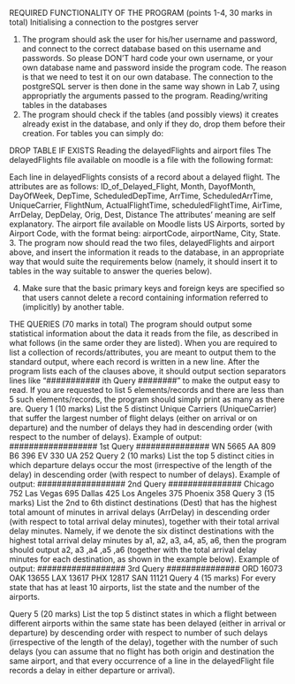 REQUIRED FUNCTIONALITY OF THE PROGRAM (points 1-4, 30 marks in total)
Initialising a connection to the postgres server
1. The program should ask the user for his/her username and password, and connect to the correct database based on this username and passwords. So please DON’T hard code your own username, or your own database name and password inside the program code. The reason is that we need to test it on our own database. The connection to the postgreSQL server is then done in the same way shown in Lab 7, using appropriatly the arguments passed to the program.
Reading/writing tables in the databases
2. The program should check if the tables (and possibly views) it creates already exist in the database, and only if they do, drop them before their creation. For tables you can simply do:

DROP TABLE IF EXISTS <table-name>
Reading the delayedFlights and airport files
The delayedFlights file available on moodle is a file with the following format:

 Each line in delayedFlights consists of a record about a delayed flight.
The attributes are as follows:
ID_of_Delayed_Flight, Month, DayofMonth, DayOfWeek, DepTime, ScheduledDepTime, ArrTime, ScheduledArrTime, 
UniqueCarrier, FlightNum, ActualFlightTime, scheduledFlightTime, AirTime, ArrDelay, DepDelay, Orig, Dest, Distance
The attributes’ meaning are self explanatory.
The airport file available on Moodle lists US Airports, sorted by Airport Code, with the format being:
airportCode, airportName, City, State.
3. The program now should read the two files, delayedFlights and airport above, and insert the information it reads to the database, in an appropriate way that would suite the requirements below (namely, it should insert it to tables in the way suitable to answer the queries below).

4. Make sure that the basic primary keys and foreign keys are specified so that users cannot delete a record containing information referred to (implicitly) by another table.

THE QUERIES (70 marks in total)
The program should output some statistical information about the data it reads from the file, as described in what follows (in the same order they are listed).
When you are required to list a collection of records/attributes, you are meant to output them to the standard output, where each record is written in a new line.
After the program lists each of the clauses above, it should output section separators lines like “########### ith Query ########” to make the output easy to read.
If you are requested to list 5 elements/records and there are less than 5 such elements/records, the program should simply print as many as there are.
Query 1 (10 marks)
List the 5 distinct Unique Carriers (UniqueCarrier) that suffer the largest number of flight delays (either on arrival or on departure) and the number of delays they had in descending order (with respect to the number of delays).
Example of output:
################## 1st Query ###############
WN 5665
AA 809
B6 396
EV 330
UA 252
Query 2 (10 marks)
List the top 5 distinct cities in which departure delays occur the most (irrespective of the length of the delay) in descending order (with respect to number of delays).
Example of output:
################## 2nd Query ###############
Chicago 752
Las Vegas 695
Dallas 425
Los Angeles 375
Phoenix 358
Query 3 (15 marks)
List the 2nd to 6th distinct destinations (Dest) that has the highest total amount of minutes in arrival delays (ArrDelay) in descending order (with respect to total arrival delay minutes), together with their total arrival delay minutes. Namely, if we denote the six distinct
destinations with the highest total arrival delay minutes by a1, a2, a3, a4, a5, a6, then the program should output a2, a3 ,a4 ,a5 ,a6 (together with the total arrival delay minutes for each destination, as shown in the example below).
Example of output:
################## 3rd Query ###############
ORD 16073
OAK 13655
LAX 13617
PHX 12817
SAN 11121
Query 4 (15 marks)
For every state that has at least 10 airports, list the state and the number of the airports.

Query 5 (20 marks)
List the top 5 distinct states in which a flight between different airports within the same state has been delayed (either in arrival or departure) by descending order with respect to number of such delays (irrespective of the length of the delay), together with the number of such delays (you can assume that no flight has both origin and destination the same airport, and that every occurrence of a line in the delayedFlight file records a delay in either departure or arrival).
